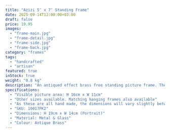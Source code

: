 ```yaml
---
title: "Azizi 5″ x 7″ Standing Frame"
date: 2025-09-14T12:00:00+03:00
draft: false
price: 19.95
images:
  - "frame-main.jpg"
  - "frame-detail.jpg"
  - "frame-side.jpg"
  - "frame-back.jpg"
category: "frames"
tags:
  - "handcrafted"
  - "artisan"
featured: true
inStock: true
weight: "0.8 kg"
description: "An antiqued effect brass free standing picture frame. The metal of the frame has been hand forged around the glass, making each frame a true artisan item. The thicker styled frame with an etched design helps to provide more of a focal point to the picture within the frame. The ideal way to frame old photographs, postcards, letters and all manner of treasured memories or little keepsakes."
specifications:
  - "Visible picture area: H 16cm x W 11cm"
  - "Other sizes available. Matching hanging frames also available"
  - "As these are all hand made, the dimensions will vary slightly between frames"
  - "SKU: 10017PK2"
  - "Dimensions: H 19cm x W 14cm (Portrait)"
  - "Material: Metal & Glass"
  - "Colour: Antique Brass"
---
```


